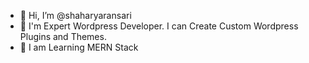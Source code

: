 - 👋 Hi, I’m @shaharyaransari
- 🌱 I'm Expert Wordpress Developer. I can Create Custom Wordpress Plugins and Themes.
- 💞️ I am Learning MERN Stack


<!---
shaharyaransari/shaharyaransari is a ✨ special ✨ repository because its `README.md` (this file) appears on your GitHub profile.
You can click the Preview link to take a look at your changes.
--->
